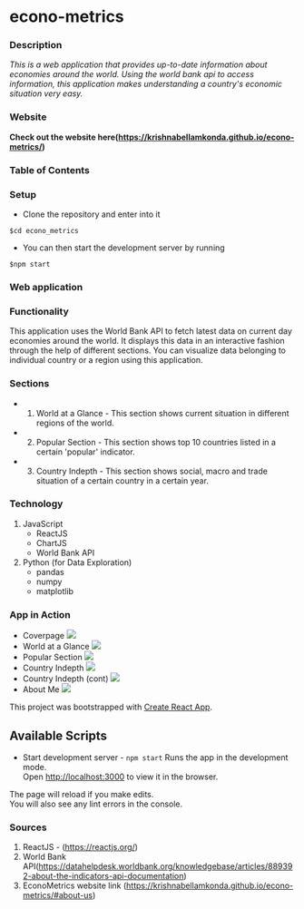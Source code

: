 # econo-metrics 

### Description 
*This is a web application that provides up-to-date information about economies around the world. Using the world bank api to access information, this application makes understanding a country's economic situation very easy.*

### Website 
**Check out the website here(https://krishnabellamkonda.github.io/econo-metrics/)**

### Table of Contents

### Setup
* Clone the repository and enter into it 
```
$cd econo_metrics
```
* You can then start the development server by running 
```
$npm start
```


### Web application 



### Functionality 
This application uses the World Bank API to fetch latest data on current day economies around the world. It displays this data in an interactive fashion through the help of different sections. You can visualize data belonging to individual country or a region using this application. 

### Sections
* 1) World at a Glance - This section shows current situation in different regions of the world. 
* 2) Popular Section - This section shows top 10 countries listed in a certain 'popular' indicator.
* 3) Country Indepth - This section shows social, macro and trade situation of a certain country in a certain year. 

### Technology 
1) JavaScript 
   - ReactJS 
   - ChartJS 
   - World Bank API 
2) Python (for Data Exploration)
   - pandas
   - numpy 
   - matplotlib 



### App in Action
* Coverpage
<img src="./images/coverpage.png"><img/>
* World at a Glance
<img src="./images/world-at-a-glance.jpg"><img/>
* Popular Section
<img src="./images/popular-section.jpg"><img/>
* Country Indepth
<img src="./images/country-indepth.jpg"><img/>
* Country Indepth (cont)
<img src="./images/country-indepth-1.jpg"><img/>
* About Me
<img src="./images/country-indepth-2.jpg"><img/>



This project was bootstrapped with [Create React App](https://github.com/facebook/create-react-app).

## Available Scripts

* Start development server - `npm start` 
Runs the app in the development mode.\
Open [http://localhost:3000](http://localhost:3000) to view it in the browser.

The page will reload if you make edits.\
You will also see any lint errors in the console.

### Sources
1) ReactJS - (https://reactjs.org/)
2) World Bank API(https://datahelpdesk.worldbank.org/knowledgebase/articles/889392-about-the-indicators-api-documentation) 
3) EconoMetrics website link (https://krishnabellamkonda.github.io/econo-metrics/#about-us)

